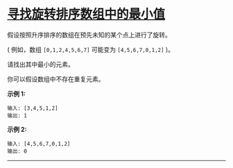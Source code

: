 # [寻找旋转排序数组中的最小值](https://leetcode-cn.com/problems/find-minimum-in-rotated-sorted-array/)

 假设按照升序排序的数组在预先未知的某个点上进行了旋转。 

 ( 例如，数组 `[0,1,2,4,5,6,7]` 可能变为 `[4,5,6,7,0,1,2]` )。 

 请找出其中最小的元素。 

 你可以假设数组中不存在重复元素。 

 **示例 1:** 

```
输入: [3,4,5,1,2]
输出: 1
```

 **示例 2:** 

```
输入: [4,5,6,7,0,1,2]
输出: 0
```

---


